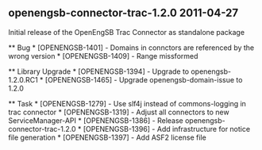 openengsb-connector-trac-1.2.0 2011-04-27
---------------------------------------------------------------------

Initial release of the OpenEngSB Trac Connector as standalone package

** Bug
    * [OPENENGSB-1401] - Domains in connctors are referenced by the wrong version
    * [OPENENGSB-1409] - Range missformed

** Library Upgrade
    * [OPENENGSB-1394] - Upgrade to openengsb-1.2.0.RC1
    * [OPENENGSB-1465] - Upgrade openengsb-domain-issue to 1.2.0

** Task
    * [OPENENGSB-1279] - Use slf4j instead of commons-logging in trac connector
    * [OPENENGSB-1319] - Adjust all connectors to new ServiceManager-API
    * [OPENENGSB-1386] - Release openengsb-connector-trac-1.2.0
    * [OPENENGSB-1396] - Add infrastructure for notice file generation
    * [OPENENGSB-1397] - Add ASF2 license file

